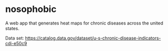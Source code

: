 # nosophobic
A web app that generates heat maps for chronic diseases across the united states.


Data set:
https://catalog.data.gov/dataset/u-s-chronic-disease-indicators-cdi-e50c9